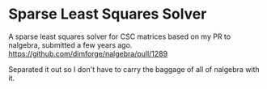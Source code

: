# Sparse Least Squares Solver

A sparse least squares solver for CSC matrices based on my PR to nalgebra, submitted a few years
ago.
https://github.com/dimforge/nalgebra/pull/1289

Separated it out so I don't have to carry the baggage of all of nalgebra with it.

